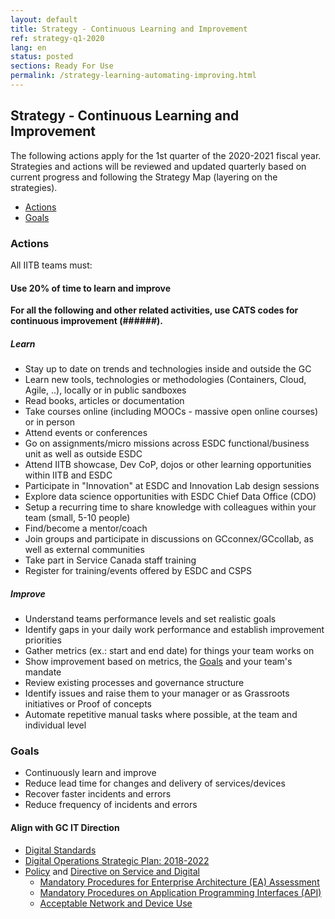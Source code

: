```yaml
---
layout: default
title: Strategy - Continuous Learning and Improvement
ref: strategy-q1-2020
lang: en
status: posted
sections: Ready For Use
permalink: /strategy-learning-automating-improving.html
---
```


## Strategy - Continuous Learning and Improvement

The following actions apply for the 1st quarter of the 2020-2021 fiscal year.
Strategies and actions will be reviewed and updated quarterly based on current progress and following the Strategy Map (layering on the strategies).

- [Actions](#actions)
- [Goals](#goals)

### Actions

All IITB teams must:

#### Use 20% of time to learn and improve

**For all the following and other related activities, use CATS codes for continuous improvement (######).**

##### Learn

- Stay up to date on trends and technologies inside and outside the GC
- Learn new tools, technologies or methodologies (Containers, Cloud, Agile, ..), locally or in public sandboxes
- Read books, articles or documentation
- Take courses online (including MOOCs - massive open online courses) or in person
- Attend events or conferences
- Go on assignments/micro missions across ESDC functional/business unit as well as outside ESDC
- Attend IITB showcase, Dev CoP, dojos or other learning opportunities within IITB and ESDC
- Participate in "Innovation" at ESDC and Innovation Lab design sessions
- Explore data science opportunities with ESDC Chief Data Office (CDO)
- Setup a recurring time to share knowledge with colleagues within your team (small, 5-10 people)
- Find/become a mentor/coach
- Join groups and participate in discussions on GCconnex/GCcollab, as well as external communities
- Take part in Service Canada staff training
- Register for training/events offered by ESDC and CSPS

##### Improve

- Understand teams performance levels and set realistic goals
- Identify gaps in your daily work performance and establish improvement priorities
- Gather metrics (ex.: start and end date) for things your team works on
- Show improvement based on metrics, the [Goals](#goals) and your team's mandate
- Review existing processes and governance structure
- Identify issues and raise them to your manager or as Grassroots initiatives or Proof of concepts
- Automate repetitive manual tasks where possible, at the team and individual level

### Goals

- Continuously learn and improve
- Reduce lead time for changes and delivery of services/devices
- Recover faster incidents and errors
- Reduce frequency of incidents and errors

#### Align with GC IT Direction

- [Digital Standards](https://www.canada.ca/en/government/system/digital-government/government-canada-digital-standards.html)
- [Digital Operations Strategic Plan: 2018-2022](https://www.canada.ca/en/government/system/digital-government/digital-operations-strategic-plan-2018-2022.html)
- [Policy](https://www.tbs-sct.gc.ca/pol/doc-eng.aspx?id=32603) and [Directive on Service and Digital](https://www.tbs-sct.gc.ca/pol/doc-eng.aspx?id=32601)
  - [Mandatory Procedures for Enterprise Architecture (EA) Assessment](https://www.tbs-sct.gc.ca/pol/doc-eng.aspx?id=32602)
  - [Mandatory Procedures on Application Programming Interfaces (API)](https://www.tbs-sct.gc.ca/pol/doc-eng.aspx?id=32604)
  - [Acceptable Network and Device Use](https://www.tbs-sct.gc.ca/pol/doc-eng.aspx?id=32605)
